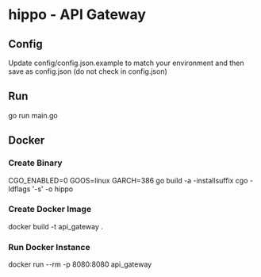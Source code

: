 # hippo - API Gateway

## Config
Update config/config.json.example to match your environment and then save as config.json (do not check in config.json)

## Run
go run main.go

## Docker
### Create Binary
CGO_ENABLED=0 GOOS=linux GARCH=386 go build -a -installsuffix cgo -ldflags '-s' -o hippo

### Create Docker Image
docker build -t api_gateway .

### Run Docker Instance
docker run --rm -p 8080:8080 api_gateway
